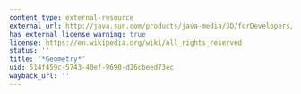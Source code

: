 ```yaml
---
content_type: external-resource
external_url: http://java.sun.com/products/java-media/3D/forDevelopers/J3D_1_2_API/j3dapi/javax/media/j3d/Geometry.html
has_external_license_warning: true
license: https://en.wikipedia.org/wiki/All_rights_reserved
status: ''
title: '*Geometry*'
uid: 514f459c-5743-40ef-9690-d26cbeed73ec
wayback_url: ''
---
```

